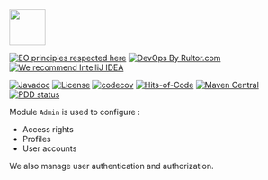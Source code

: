 <img src="https://gap.surati.io/img/logo.png" width="64px" height="64px"/>

[![EO principles respected here](https://www.elegantobjects.org/badge.svg)](https://www.elegantobjects.org)
[![DevOps By Rultor.com](http://www.rultor.com/b/gap-enterprise/admin-module)](http://www.rultor.com/p/gap-enterprise/admin-module)
[![We recommend IntelliJ IDEA](https://www.elegantobjects.org/intellij-idea.svg)](https://www.jetbrains.com/idea/)

[![Javadoc](http://www.javadoc.io/badge/io.surati.gap/admin-module.svg)](http://www.javadoc.io/doc/io.surati.gap/admin-module)
[![License](https://img.shields.io/badge/License-Surati-important.svg)](https://github.com/gap-enterprise/admin-module/blob/master/LICENSE.txt)
[![codecov](https://codecov.io/gh/gap-enterprise/admin-module/branch/master/graph/badge.svg)](https://codecov.io/gh/gap-enterprise/admin-module)
[![Hits-of-Code](https://hitsofcode.com/github/gap-enterprise/admin-module)](https://hitsofcode.com/view/github/gap-enterprise/admin-module)
[![Maven Central](https://img.shields.io/maven-central/v/io.surati.gap/admin-module.svg)](https://maven-badges.herokuapp.com/maven-central/io.surati.gap/admin-module)
[![PDD status](http://www.0pdd.com/svg?name=gap-enterprise/admin-module)](http://www.0pdd.com/p?name=gap-enterprise/admin-module)

Module `Admin` is used to configure :

- Access rights
- Profiles
- User accounts

We also manage user authentication and authorization.

